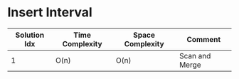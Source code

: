 # Insert Interval

| Solution Idx | Time Complexity | Space Complexity | Comment        |
| ------------ | --------------- | ---------------- | -------------- |
| 1            | O(n)            | O(n)             | Scan and Merge |
